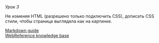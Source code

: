 *Урок 3*

Не изменяя HTML (разрешено только подключить CSS), дописать CSS стили, чтобы страница выглядела как на картинке.

[Markdown guide](http://support.ghost.org/markdown-guide/)  
[WebReference knowledge base](http://webref.ru/)